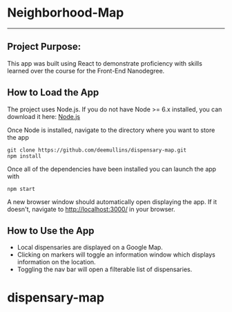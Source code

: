 # Neighborhood-Map
---

## Project Purpose:

This app was built using React to demonstrate proficiency with skills learned over the course for the Front-End Nanodegree.

## How to Load the App

The project uses Node.js.  If you do not have Node >= 6.x installed, you can download it here: [Node.js](https://nodejs.org/en/)

Once Node is installed, navigate to the directory where you want to store the app
```
git clone https://github.com/deemullins/dispensary-map.git
npm install
```
Once all of the dependencies have been installed you can launch the app with
```
npm start
```

A new browser window should automatically open displaying the app.  If it doesn't, navigate to [http://localhost:3000/](http://localhost:3000/) in your browser.

## How to Use the App
* Local dispensaries are displayed on a Google Map.
* Clicking on markers will toggle an information window which displays information on the location.
* Toggling the nav bar will open a filterable list of dispensaries.


# dispensary-map
